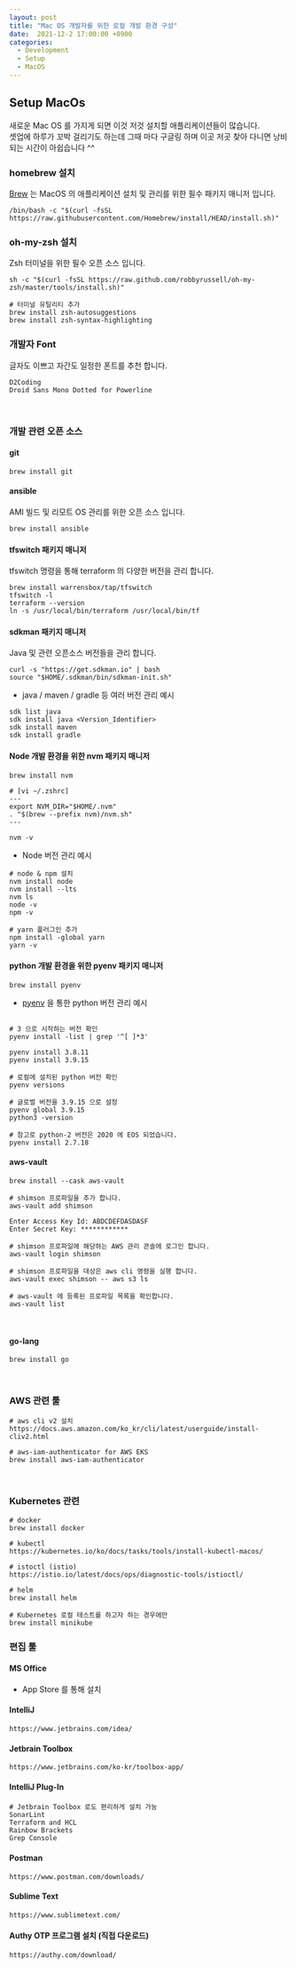 ```yaml
---
layout: post
title: "Mac OS 개발자를 위한 로컬 개발 환경 구성"
date:  2021-12-2 17:00:00 +0900
categories: 
  - Development
  - Setup
  - MacOS
---
```


## Setup MacOs
새로운 Mac OS 를 가지게 되면 이것 저것 설치할 애플리케이션들이 많습니다.  
셋업에 하루가 꼬박 걸리기도 하는데 그때 마다 구글링 하며 이곳 저곳 찾아 다니면 낭비되는 시간이 아쉽습니다 ^^

### homebrew 설치
[Brew](https://brew.sh/index_ko) 는 MacOS 의 애플리케이션 설치 및 관리를 위한 필수 패키지 매니저 입니다. 
```
/bin/bash -c "$(curl -fsSL https://raw.githubusercontent.com/Homebrew/install/HEAD/install.sh)"
```

### oh-my-zsh 설치
Zsh 터미널을 위한 필수 오픈 소스 입니다.
```
sh -c "$(curl -fsSL https://raw.github.com/robbyrussell/oh-my-zsh/master/tools/install.sh)"

# 터미널 유틸리티 추가 
brew install zsh-autosuggestions
brew install zsh-syntax-highlighting
```

### 개발자 Font
글자도 이쁘고 자간도 일정한 폰트를 추천 합니다.
```
D2Coding
Droid Sans Mono Dotted for Powerline
```

<br/>

### 개발 관련 오픈 소스

#### git 
```shell
brew install git
```

#### ansible
AMI 빌드 및 리모트 OS 관리를 위한 오픈 소스 입니다.
```shell
brew install ansible
```

#### tfswitch 패키지 매니저
tfswitch 명령을 통해 terraform 의 다양한 버전을 관리 합니다.

```shell
brew install warrensbox/tap/tfswitch
tfswitch -l
terraform --version
ln -s /usr/local/bin/terraform /usr/local/bin/tf
```

#### sdkman 패키지 매니저
Java 및 관련 오픈소스 버전들을 관리 합니다.
```shell
curl -s "https://get.sdkman.io" | bash
source "$HOME/.sdkman/bin/sdkman-init.sh"
```

- java / maven / gradle 등 여러 버전 관리 예시
```shell
sdk list java 
sdk install java <Version_Identifier>
sdk install maven
sdk install gradle
```

#### Node 개발 환경을 위한 nvm 패키지 매니저 
```shell
brew install nvm

# [vi ~/.zshrc]
---
export NVM_DIR="$HOME/.nvm"
. "$(brew --prefix nvm)/nvm.sh"
---

nvm -v
```

- Node 버전 관리 예시

```shell
# node & npm 설치 
nvm install node
nvm install --lts
nvm ls
node -v
npm -v

# yarn 플러그인 추가
npm install -global yarn
yarn -v
```

#### python 개발 환경을 위한 pyenv 패키지 매니저

```shell
brew install pyenv
```

- [pyenv](https://www.daleseo.com/python-pyenv/) 을 통한 python 버전 관리 예시

```shell

# 3 으로 시작하는 버전 확인 
pyenv install -list | grep '^[ ]*3'

pyenv install 3.8.11
pyenv install 3.9.15

# 로컬에 설치된 python 버전 확인 
pyenv versions

# 글로벌 버전을 3.9.15 으로 설정 
pyenv global 3.9.15
python3 -version

# 참고로 python-2 버전은 2020 에 EOS 되었습니다.
pyenv install 2.7.18
```

#### aws-vault

```
brew install --cask aws-vault

# shimson 프로파일을 추가 합니다.
aws-vault add shimson

Enter Access Key Id: ABDCDEFDASDASF
Enter Secret Key: ************

# shimson 프로파일에 해당하는 AWS 관리 콘솔에 로그인 합니다. 
aws-vault login shimson

# shimson 프로파일을 대상은 aws cli 명령을 실행 합니다.
aws-vault exec shimson -- aws s3 ls

# aws-vault 에 등록된 프로파일 목록을 확인합니다. 
aws-vault list
```

<br>

#### go-lang

```shell
brew install go
```

<br>

### AWS 관련 툴

```shell
# aws cli v2 설치
https://docs.aws.amazon.com/ko_kr/cli/latest/userguide/install-cliv2.html

# aws-iam-authenticator for AWS EKS
brew install aws-iam-authenticator
```

<br>

### Kubernetes 관련

```shell
# docker
brew install docker

# kubectl
https://kubernetes.io/ko/docs/tasks/tools/install-kubectl-macos/

# istoctl (istio)
https://istio.io/latest/docs/ops/diagnostic-tools/istioctl/

# helm
brew install helm

# Kubernetes 로컬 테스트를 하고자 하는 경우에만 
brew install minikube
```

### 편집 툴

#### MS Office
- App Store 를 통해 설치 

#### IntelliJ
```
https://www.jetbrains.com/idea/
```

#### Jetbrain Toolbox
```
https://www.jetbrains.com/ko-kr/toolbox-app/
```

#### IntelliJ Plug-In
```
# Jetbrain Toolbox 로도 편리하게 설치 가능
SonarLint
Terraform and HCL
Rainbow Brackets
Grep Console
```

#### Postman
```
https://www.postman.com/downloads/
```

#### Sublime Text
```
https://www.sublimetext.com/
```

#### Authy OTP 프로그램 설치 (직접 다운로드)
```
https://authy.com/download/
```
